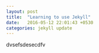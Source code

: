 ```yaml
---
layout: post
title:  "Learning to use Jekyll"
date:   2016-05-12 22:01:43 +0530
categories: jekyll update
---
```

dvsefsdesecdfv
